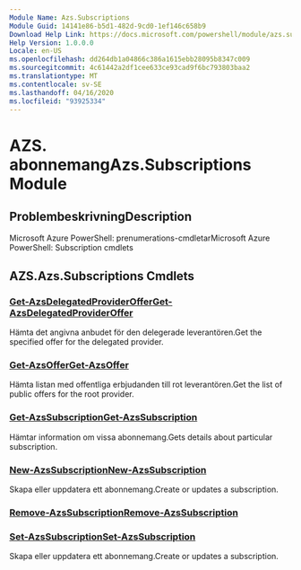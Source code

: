 ```yaml
---
Module Name: Azs.Subscriptions
Module Guid: 14141e86-b5d1-482d-9cd0-1ef146c658b9
Download Help Link: https://docs.microsoft.com/powershell/module/azs.subscriptions
Help Version: 1.0.0.0
Locale: en-US
ms.openlocfilehash: dd264db1a04866c386a1615ebb28095b8347c009
ms.sourcegitcommit: 4c61442a2df1cee633ce93cad9f6bc793803baa2
ms.translationtype: MT
ms.contentlocale: sv-SE
ms.lasthandoff: 04/16/2020
ms.locfileid: "93925334"
---
```

# <span data-ttu-id="93467-101">AZS. abonnemang</span><span class="sxs-lookup"><span data-stu-id="93467-101">Azs.Subscriptions Module</span></span>
## <span data-ttu-id="93467-102">Problembeskrivning</span><span class="sxs-lookup"><span data-stu-id="93467-102">Description</span></span>
<span data-ttu-id="93467-103">Microsoft Azure PowerShell: prenumerations-cmdletar</span><span class="sxs-lookup"><span data-stu-id="93467-103">Microsoft Azure PowerShell: Subscription cmdlets</span></span>

## <span data-ttu-id="93467-104">AZS.</span><span class="sxs-lookup"><span data-stu-id="93467-104">Azs.Subscriptions Cmdlets</span></span>
### [<span data-ttu-id="93467-105">Get-AzsDelegatedProviderOffer</span><span class="sxs-lookup"><span data-stu-id="93467-105">Get-AzsDelegatedProviderOffer</span></span>](Get-AzsDelegatedProviderOffer.md)
<span data-ttu-id="93467-106">Hämta det angivna anbudet för den delegerade leverantören.</span><span class="sxs-lookup"><span data-stu-id="93467-106">Get the specified offer for the delegated provider.</span></span>

### [<span data-ttu-id="93467-107">Get-AzsOffer</span><span class="sxs-lookup"><span data-stu-id="93467-107">Get-AzsOffer</span></span>](Get-AzsOffer.md)
<span data-ttu-id="93467-108">Hämta listan med offentliga erbjudanden till rot leverantören.</span><span class="sxs-lookup"><span data-stu-id="93467-108">Get the list of public offers for the root provider.</span></span>

### [<span data-ttu-id="93467-109">Get-AzsSubscription</span><span class="sxs-lookup"><span data-stu-id="93467-109">Get-AzsSubscription</span></span>](Get-AzsSubscription.md)
<span data-ttu-id="93467-110">Hämtar information om vissa abonnemang.</span><span class="sxs-lookup"><span data-stu-id="93467-110">Gets details about particular subscription.</span></span>

### [<span data-ttu-id="93467-111">New-AzsSubscription</span><span class="sxs-lookup"><span data-stu-id="93467-111">New-AzsSubscription</span></span>](New-AzsSubscription.md)
<span data-ttu-id="93467-112">Skapa eller uppdatera ett abonnemang.</span><span class="sxs-lookup"><span data-stu-id="93467-112">Create or updates a subscription.</span></span>

### [<span data-ttu-id="93467-113">Remove-AzsSubscription</span><span class="sxs-lookup"><span data-stu-id="93467-113">Remove-AzsSubscription</span></span>](Remove-AzsSubscription.md)


### [<span data-ttu-id="93467-114">Set-AzsSubscription</span><span class="sxs-lookup"><span data-stu-id="93467-114">Set-AzsSubscription</span></span>](Set-AzsSubscription.md)
<span data-ttu-id="93467-115">Skapa eller uppdatera ett abonnemang.</span><span class="sxs-lookup"><span data-stu-id="93467-115">Create or updates a subscription.</span></span>

